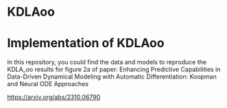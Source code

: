 # KDLAoo
# Implementation of KDLAoo

In this repository, you could find the data and models to reproduce the KDLA_oo results for figure 2a of paper:
Enhancing Predictive Capabilities in Data-Driven Dynamical Modeling with Automatic Differentiation: Koopman and Neural ODE Approaches

https://arxiv.org/abs/2310.06790
